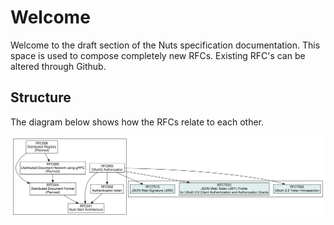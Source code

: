 # Welcome

Welcome to the draft section of the Nuts specification documentation. This space is used to compose completely new RFCs. Existing RFC's can be altered through Github.

## Structure

The diagram below shows how the RFCs relate to each other.

![RFC structure](.gitbook/assets/spec-relations.svg)

